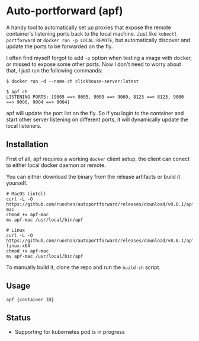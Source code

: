 # Auto-portforward (apf)

A handy tool to automatically set up proxies that expose the remote container's listening ports
back to the local machine. Just like `kubectl portforward` or `docker run -p LOCAL:REMOTE`, but
automatically discover and update the ports to be forwarded on the fly.

I often find myself forgot to add `-p` option when testing a image with docker, or missed to
expose some other ports. Now I don't need to worry about that, I just run the following commands:

```
$ docker run -d --name ch clickhouse-server:latest

$ apf ch
LISTENING PORTS: [9005 ==> 9005, 9009 ==> 9009, 8123 ==> 8123, 9000 ==> 9000, 9004 ==> 9004]
```

apf will update the port list on the fly. So if you login to the container and start other
server listening on different ports, it will dynamically update the local listeners.

## Installation

First of all, apf requires a working `docker` client setup, the client can conect to either
local docker daemon or remote.

You can either download the binary from the release artifacts or build it yourself.

```
# MacOS (intel)
curl -L -O https://github.com/ruoshan/autoportforward/releases/download/v0.0.1/apf-mac
chmod +x apf-mac
mv apf-mac /usr/local/bin/apf

# Linux
curl -L -O https://github.com/ruoshan/autoportforward/releases/download/v0.0.1/apf-linux-x64
chmod +x apf-mac
mv apf-mac /usr/local/bin/apf
```

To manually build it, clone the repo and run the `build.sh` script.

## Usage

```
apf {container ID}
```

## Status

- Supporting for kubernetes pod is in progress
